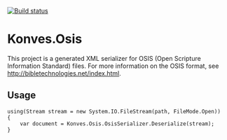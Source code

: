 [![Build status](https://ci.appveyor.com/api/projects/status/265e7i2ehtl648a5?svg=true)](https://ci.appveyor.com/project/skonves/konves-osis)

# Konves.Osis
This project is a generated XML serializer for OSIS (Open Scripture Information Standard) files.
For more information on the OSIS format, see http://bibletechnologies.net/index.html.

## Usage

```
using(Stream stream = new System.IO.FileStream(path, FileMode.Open))
{
    var document = Konves.Osis.OsisSerializer.Deserialize(stream);
}

```
